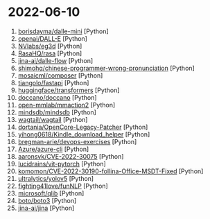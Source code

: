 # 2022-06-10

1. [borisdayma/dalle-mini](https://github.com/borisdayma/dalle-mini "DALL·E Mini - Generate images from a text prompt") [Python]
2. [openai/DALL-E](https://github.com/openai/DALL-E "PyTorch package for the discrete VAE used for DALL·E.") [Python]
3. [NVlabs/eg3d](https://github.com/NVlabs/eg3d "") [Python]
4. [RasaHQ/rasa](https://github.com/RasaHQ/rasa "💬 Open source machine learning framework to automate text- and voice-based conversations: NLU, dialogue management, connect to Slack, Facebook, and more - Create chatbots and voice assistants") [Python]
5. [jina-ai/dalle-flow](https://github.com/jina-ai/dalle-flow "A Human-in-the-Loop workflow for creating HD images from text") [Python]
6. [shimohq/chinese-programmer-wrong-pronunciation](https://github.com/shimohq/chinese-programmer-wrong-pronunciation "中国程序员容易发音错误的单词") [Python]
7. [mosaicml/composer](https://github.com/mosaicml/composer "library of algorithms to speed up neural network training") [Python]
8. [tiangolo/fastapi](https://github.com/tiangolo/fastapi "FastAPI framework, high performance, easy to learn, fast to code, ready for production") [Python]
9. [huggingface/transformers](https://github.com/huggingface/transformers "🤗 Transformers: State-of-the-art Machine Learning for Pytorch, TensorFlow, and JAX.") [Python]
10. [doccano/doccano](https://github.com/doccano/doccano "Open source annotation tool for machine learning practitioners.") [Python]
11. [open-mmlab/mmaction2](https://github.com/open-mmlab/mmaction2 "OpenMMLab's Next Generation Video Understanding Toolbox and Benchmark") [Python]
12. [mindsdb/mindsdb](https://github.com/mindsdb/mindsdb "In-Database Machine Learning") [Python]
13. [wagtail/wagtail](https://github.com/wagtail/wagtail "A Django content management system focused on flexibility and user experience") [Python]
14. [dortania/OpenCore-Legacy-Patcher](https://github.com/dortania/OpenCore-Legacy-Patcher "Experience macOS just like before") [Python]
15. [yihong0618/Kindle_download_helper](https://github.com/yihong0618/Kindle_download_helper "Download all your kindle books script.") [Python]
16. [bregman-arie/devops-exercises](https://github.com/bregman-arie/devops-exercises "Linux, Jenkins, AWS, SRE, Prometheus, Docker, Python, Ansible, Git, Kubernetes, Terraform, OpenStack, SQL, NoSQL, Azure, GCP, DNS, Elastic, Network, Virtualization. DevOps Interview Questions") [Python]
17. [Azure/azure-cli](https://github.com/Azure/azure-cli "Azure Command-Line Interface") [Python]
18. [aaronsvk/CVE-2022-30075](https://github.com/aaronsvk/CVE-2022-30075 "Tp-Link Archer AX50 Authenticated RCE (CVE-2022-30075)") [Python]
19. [lucidrains/vit-pytorch](https://github.com/lucidrains/vit-pytorch "Implementation of Vision Transformer, a simple way to achieve SOTA in vision classification with only a single transformer encoder, in Pytorch") [Python]
20. [komomon/CVE-2022-30190-follina-Office-MSDT-Fixed](https://github.com/komomon/CVE-2022-30190-follina-Office-MSDT-Fixed "CVE-2022-30190-follina.py-修改版，可以自定义word模板，方便实战中钓鱼使用。") [Python]
21. [ultralytics/yolov5](https://github.com/ultralytics/yolov5 "YOLOv5 🚀 in PyTorch > ONNX > CoreML > TFLite") [Python]
22. [fighting41love/funNLP](https://github.com/fighting41love/funNLP "中英文敏感词、语言检测、中外手机/电话归属地/运营商查询、名字推断性别、手机号抽取、身份证抽取、邮箱抽取、中日文人名库、中文缩写库、拆字词典、词汇情感值、停用词、反动词表、暴恐词表、繁简体转换、英文模拟中文发音、汪峰歌词生成器、职业名称词库、同义词库、反义词库、否定词库、汽车品牌词库、汽车零件词库、连续英文切割、各种中文词向量、公司名字大全、古诗词库、IT词库、财经词库、成语词库、地名词库、历史名人词库、诗词词库、医学词库、饮食词库、法律词库、汽车词库、动物词库、中文聊天语料、中文谣言数据、百度中文问答数据集、句子相似度匹配算法集合、bert资源、文本生成&摘要相关工具、cocoNLP信息抽取工具、国内电话号码正则匹配、清华大学XLORE:中英文跨语言百科知识图谱、清华大学人工智能技术…") [Python]
23. [microsoft/qlib](https://github.com/microsoft/qlib "Qlib is an AI-oriented quantitative investment platform, which aims to realize the potential, empower the research, and create the value of AI technologies in quantitative investment. With Qlib, you can easily try your ideas to create better Quant investment strategies. An increasing number of SOTA Quant research works/papers are released in Qlib.") [Python]
24. [boto/boto3](https://github.com/boto/boto3 "AWS SDK for Python") [Python]
25. [jina-ai/jina](https://github.com/jina-ai/jina "Build cross-modal and multi-modal applications on the cloud") [Python]
